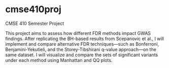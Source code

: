# cmse410proj
CMSE 410 Semester Project 

This project aims to assess how different FDR methods impact GWAS findings. After replicating the BH-based results from Scepanovic et al., I will implement and compare alternative FDR techniques—such as Bonferroni, Benjamini-Yekutieli, and the Storey-Tibshirani q-value approach—on the same dataset. I will visualize and compare the sets of significant variants under each method using Manhattan and QQ plots.

